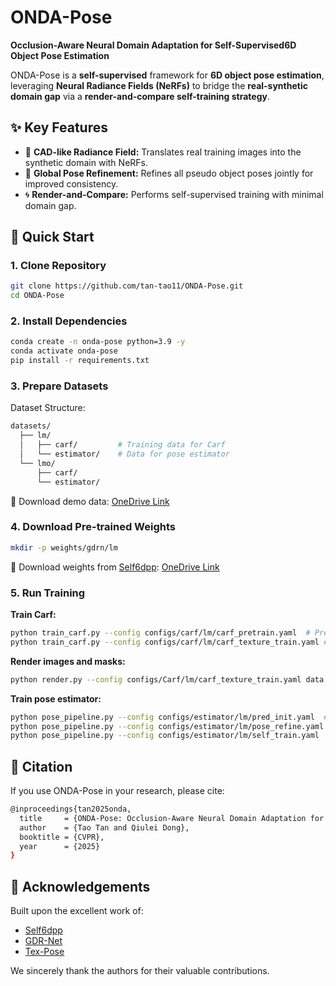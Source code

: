 # **ONDA-Pose**  
**Occlusion-Aware Neural Domain Adaptation for Self-Supervised6D Object Pose Estimation**  

ONDA-Pose is a **self-supervised** framework for **6D object pose estimation**, leveraging **Neural Radiance Fields (NeRFs)** to bridge the **real-synthetic domain gap** via a **render-and-compare self-training strategy**.

## **✨ Key Features**
- 🎨 **CAD-like Radiance Field:** Translates real training images into the synthetic domain with NeRFs.
- 🔧 **Global Pose Refinement:** Refines all pseudo object poses jointly for improved consistency.
- 🌀 **Render-and-Compare:** Performs self-supervised training with minimal domain gap.

## **🚀 Quick Start**
### **1. Clone Repository**
```bash
git clone https://github.com/tan-tao11/ONDA-Pose.git
cd ONDA-Pose
```

### **2. Install Dependencies**
```bash
conda create -n onda-pose python=3.9 -y
conda activate onda-pose
pip install -r requirements.txt
```

### **3. Prepare Datasets**
Dataset Structure:
```bash
datasets/
  ├── lm/
  │   ├── carf/         # Training data for Carf
  │   └── estimator/    # Data for pose estimator
  └── lmo/
      ├── carf/
      └── estimator/
```

🔗 Download demo data:
[OneDrive Link](https://1drv.ms/u/c/054882095addfd6a/ET8Nx87wIgVLvX_yTxkH3ZMBaa6EoDRCksNUSJG3VDhp7Q?e=p756Ga)

### **4. Download Pre-trained Weights**
```bash
mkdir -p weights/gdrn/lm
```
🔗 Download weights from [Self6dpp](https://github.com/THU-DA-6D-Pose-Group/Self6dpp):
[OneDrive Link](https://1drv.ms/u/c/054882095addfd6a/EXkfGthAF2hFsEgJhNHIa5cBN7XR-ELVALWfefOjmv4V1Q?e=4rNqoX)

### **5. Run Training**
**Train Carf:**
```bash
python train_carf.py --config configs/carf/lm/carf_pretrain.yaml  # Pre-training of geometry block
python train_carf.py --config configs/carf/lm/carf_texture_train.yaml # Training of radiance block
```
**Render images and masks:**
```bash
python render.py --config configs/Carf/lm/carf_texture_train.yaml data.image_size=[480,640] resume=True render.save_path=datasets/lm/estimator/test/000001/rgb_syn batch_size=1 data.preload=false
```
**Train pose estimator:**
```bash
python pose_pipeline.py --config configs/estimator/lm/pred_init.yaml  # Predict initial poses for rendered images
python pose_pipeline.py --config configs/estimator/lm/pose_refine.yaml  # Globally refine all initial poses
python pose_pipeline.py --config configs/estimator/lm/self_train.yaml  # Self-train pose estimator
```

## 📖 Citation
If you use ONDA-Pose in your research, please cite:
```bash
@inproceedings{tan2025onda,
  title     = {ONDA-Pose: Occlusion-Aware Neural Domain Adaptation for Self-Supervised 6D Object Pose Estimation},
  author    = {Tao Tan and Qiulei Dong},
  booktitle = {CVPR},
  year      = {2025}
}
```

## 🎯 Acknowledgements
Built upon the excellent work of:

- [Self6dpp](https://github.com/THU-DA-6D-Pose-Group/Self6dpp)
- [GDR-Net](https://github.com/THU-DA-6D-Pose-Group/GDR-Net)
- [Tex-Pose](https://github.com/HanzhiC/TexPose)

We sincerely thank the authors for their valuable contributions.
